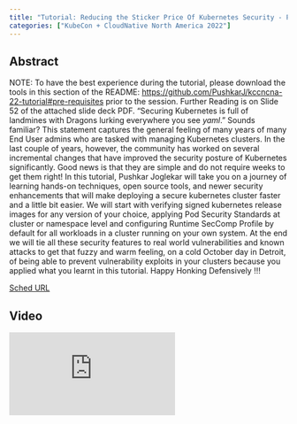 ```yaml
---
title: "Tutorial: Reducing the Sticker Price Of Kubernetes Security - Pushkar Joglekar, VMware"
categories: ["KubeCon + CloudNative North America 2022"]
---
```


## Abstract

NOTE: To have the best experience during the tutorial, please download the tools in this section of the README: https://github.com/PushkarJ/kccncna-22-tutorial#pre-requisites prior to the session. Further Reading is on Slide 52 of the attached slide deck PDF. “Securing Kubernetes is full of landmines with Dragons lurking everywhere you see _yaml_.” Sounds familiar? This statement captures the general feeling of many years of many End User admins who are tasked with managing Kubernetes clusters. In the last couple of years, however, the community has worked on several incremental changes that have improved the security posture of Kubernetes significantly. Good news is that they are simple and do not require weeks to get them right! In this tutorial, Pushkar Joglekar will take you on a journey of learning hands-on techniques, open source tools, and newer security enhancements that will make deploying a secure kubernetes cluster faster and a little bit easier. We will start with verifying signed kubernetes release images for any version of your choice, applying Pod Security Standards at cluster or namespace level and configuring Runtime SecComp Profile by default for all workloads in a cluster running on your own system. At the end we will tie all these security features to real world vulnerabilities and known attacks to get that fuzzy and warm feeling, on a cold October day in Detroit, of being able to prevent vulnerability exploits in your clusters because you applied what you learnt in this tutorial. Happy Honking Defensively !!!

[Sched URL](https://kccncna2022.sched.com/event/3c828912605be6977922a081e52b5ce6)

## Video

<iframe src="https://www.youtube.com/embed/bu93NHRUnhw" frameborder="0" allow="accelerometer; autoplay; encrypted-media; gyroscope; picture-in-picture" allowfullscreen></iframe>
